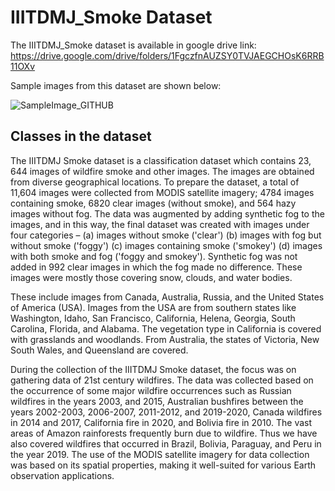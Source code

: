 # IIITDMJ_Smoke Dataset

The IIITDMJ_Smoke dataset is available in google drive link: https://drive.google.com/drive/folders/1FgczfnAUZSY0TVJAEGCHOsK6RRB11OXv

Sample images from this dataset are shown below:

![SampleImage_GITHUB](https://github.com/user-attachments/assets/44d4eddb-0c1c-40c3-954d-99deec7448e9)

## Classes in the dataset
The IIITDMJ Smoke dataset is a classification dataset which contains 23, 644 images of wildfire smoke and other images. The images are obtained from diverse geographical locations. To prepare the dataset, a total of 11,604 images were collected from MODIS
satellite imagery; 4784 images containing smoke, 6820 clear images (without smoke), and 564 hazy images without fog. The data was augmented by adding synthetic fog to the images, and in this way, the final dataset was created with images under four categories – (a) images without smoke ('clear') (b) images with fog but without smoke ('foggy') (c) images containing smoke ('smokey') (d) images with both smoke and fog ('foggy and smokey'). Synthetic fog was not added in 992 clear images in which the fog made no difference.
These images were mostly those covering snow, clouds, and water bodies.

These include images from Canada, Australia, Russia, and the United States of America (USA). Images from the USA are from southern states like Washington, Idaho, San Francisco, California, Helena, Georgia, South Carolina, Florida, and Alabama. The vegetation type in California is covered with grasslands and woodlands. From Australia, the states of Victoria, New South Wales, and Queensland are covered.

During the collection of the IIITDMJ Smoke dataset, the focus was on gathering data of 21st century wildfires. The data was collected based on the occurrence of some major wildfire occurrences such as Russian wildfires in the years 2003, and 2015, Australian bushfires between the years 2002-2003, 2006-2007, 2011-2012, and 2019-2020, Canada wildfires in 2014 and 2017, California fire in 2020, and Bolivia fire in 2010. The vast areas of Amazon rainforests frequently burn due to wildfire. Thus we have also covered wildfires that occurred in Brazil, Bolivia, Paraguay, and Peru in the year 2019. The use of the MODIS satellite imagery for data collection was based on its spatial properties, making it well-suited for various Earth observation applications.


